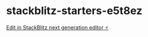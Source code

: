 # stackblitz-starters-e5t8ez

[Edit in StackBlitz next generation editor ⚡️](https://stackblitz.com/~/github.com/sandeepcm/stackblitz-starters-e5t8ez)